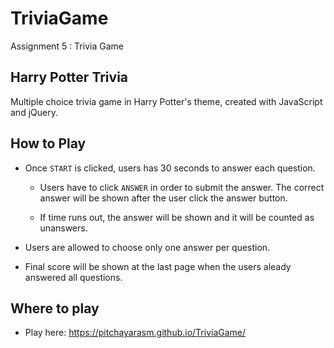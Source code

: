 # TriviaGame

Assignment 5 : Trivia Game

## Harry Potter Trivia

Multiple choice trivia game in Harry Potter's theme, created with JavaScript and jQuery.

## How to Play
* Once `START` is clicked, users has 30 seconds to answer each question.

    * Users have to click `ANSWER` in order to submit the answer. The correct answer will be shown after the user click the answer button.

    * If time runs out, the answer will be shown and it will be counted as unanswers.

* Users are allowed to choose only one answer per question.

* Final score will be shown at the last page when the users aleady answered all questions.

## Where to play
* Play here: https://pitchayarasm.github.io/TriviaGame/
